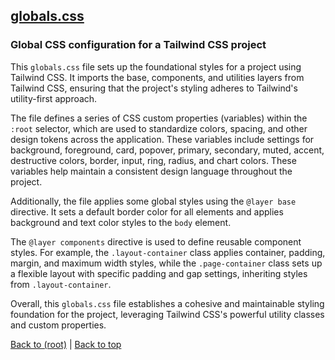 ## [globals.css](globals.css)

### Global CSS configuration for a Tailwind CSS project

This `globals.css` file sets up the foundational styles for a project using Tailwind CSS. It imports the base, components, and utilities layers from Tailwind CSS, ensuring that the project's styling adheres to Tailwind's utility-first approach. 

The file defines a series of CSS custom properties (variables) within the `:root` selector, which are used to standardize colors, spacing, and other design tokens across the application. These variables include settings for background, foreground, card, popover, primary, secondary, muted, accent, destructive colors, border, input, ring, radius, and chart colors. These variables help maintain a consistent design language throughout the project.

Additionally, the file applies some global styles using the `@layer base` directive. It sets a default border color for all elements and applies background and text color styles to the `body` element. 

The `@layer components` directive is used to define reusable component styles. For example, the `.layout-container` class applies container, padding, margin, and maximum width styles, while the `.page-container` class sets up a flexible layout with specific padding and gap settings, inheriting styles from `.layout-container`.

Overall, this `globals.css` file establishes a cohesive and maintainable styling foundation for the project, leveraging Tailwind CSS's powerful utility classes and custom properties.

[Back to (root)](#root) | [Back to top](#table-of-contents)

